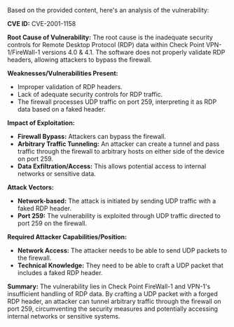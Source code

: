 Based on the provided content, here's an analysis of the vulnerability:

**CVE ID:** CVE-2001-1158

**Root Cause of Vulnerability:**
The root cause is the inadequate security controls for Remote Desktop Protocol (RDP) data within Check Point VPN-1/FireWall-1 versions 4.0 & 4.1. The software does not properly validate RDP headers, allowing attackers to bypass the firewall.

**Weaknesses/Vulnerabilities Present:**
- Improper validation of RDP headers.
- Lack of adequate security controls for RDP traffic.
- The firewall processes UDP traffic on port 259, interpreting it as RDP data based on a faked header.

**Impact of Exploitation:**
- **Firewall Bypass:** Attackers can bypass the firewall.
- **Arbitrary Traffic Tunneling:** An attacker can create a tunnel and pass traffic through the firewall to arbitrary hosts on either side of the device on port 259.
- **Data Exfiltration/Access:** This allows potential access to internal networks or sensitive data.

**Attack Vectors:**
- **Network-based:** The attack is initiated by sending UDP traffic with a faked RDP header.
- **Port 259:** The vulnerability is exploited through UDP traffic directed to port 259 on the firewall.

**Required Attacker Capabilities/Position:**
- **Network Access:** The attacker needs to be able to send UDP packets to the firewall.
- **Technical Knowledge:** They need to be able to craft a UDP packet that includes a faked RDP header.

**Summary:**
The vulnerability lies in Check Point FireWall-1 and VPN-1's insufficient handling of RDP data. By crafting a UDP packet with a forged RDP header, an attacker can tunnel arbitrary traffic through the firewall on port 259, circumventing the security measures and potentially accessing internal networks or sensitive systems.